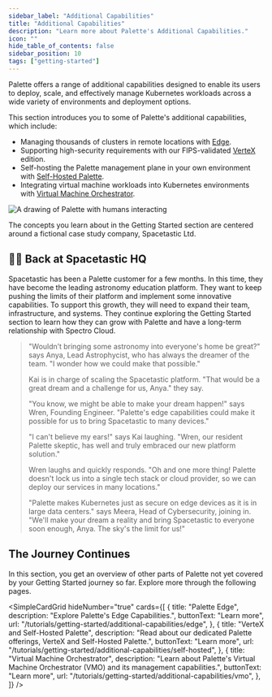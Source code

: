 ```yaml
---
sidebar_label: "Additional Capabilities"
title: "Additional Capabilities"
description: "Learn more about Palette's Additional Capabilities."
icon: ""
hide_table_of_contents: false
sidebar_position: 10
tags: ["getting-started"]
---
```


Palette offers a range of additional capabilities designed to enable its users to deploy, scale, and effectively manage
Kubernetes workloads across a wide variety of environments and deployment options.

This section introduces you to some of Palette's additional capabilities, which include:

- Managing thousands of clusters in remote locations with [Edge](./edge.md).
- Supporting high-security requirements with our FIPS-validated [VerteX](./self-hosted.md#palette-vertex) edition.
- Self-hosting the Palette management plane in your own environment with
  [Self-Hosted Palette](./self-hosted.md#self-hosted-palette).
- Integrating virtual machine workloads into Kubernetes environments with [Virtual Machine Orchestrator](./vmo.md).

![A drawing of Palette with humans interacting](/getting-started/getting-started_additional-capabilities_palette.webp)

The concepts you learn about in the Getting Started section are centered around a fictional case study company,
Spacetastic Ltd.

## 🧑‍🚀 Back at Spacetastic HQ

Spacetastic has been a Palette customer for a few months. In this time, they have become the leading astronomy education
platform. They want to keep pushing the limits of their platform and implement some innovative capabilities. To support
this growth, they will need to expand their team, infrastructure, and systems. They continue exploring the Getting
Started section to learn how they can grow with Palette and have a long-term relationship with Spectro Cloud.

> "Wouldn’t bringing some astronomy into everyone's home be great?" says Anya, Lead Astrophycist, who has always the
> dreamer of the team. "I wonder how we could make that possible."
>
> Kai is in charge of scaling the Spacetastic platform. "That would be a great dream and a challenge for us, Anya." they
> say.
>
> "You know, we might be able to make your dream happen!" says Wren, Founding Engineer. "Palette's edge capabilities
> could make it possible for us to bring Spacetastic to many devices."
>
> "I can't believe my ears!" says Kai laughing. "Wren, our resident Palette skeptic, has well and truly embraced our new
> platform solution."
>
> Wren laughs and quickly responds. "Oh and one more thing! Palette doesn't lock us into a single tech stack or cloud
> provider, so we can deploy our services in many locations."
>
> "Palette makes Kubernetes just as secure on edge devices as it is in large data centers." says Meera, Head of
> Cybersecurity, joining in. "We'll make your dream a reality and bring Spacetastic to everyone soon enough, Anya. The
> sky's the limit for us!"

## The Journey Continues

In this section, you get an overview of other parts of Palette not yet covered by your Getting Started journey so far.
Explore more through the following pages.

<!-- vale off -->

<SimpleCardGrid
  hideNumber="true"
  cards={[
    {
      title: "Palette Edge",
      description: "Explore Palette's Edge Capabilities.",
      buttonText: "Learn more",
      url: "/tutorials/getting-started/additional-capabilities/edge",
    },
    {
      title: "VerteX and Self-Hosted Palette",
      description: "Read about our dedicated Palette offerings, VerteX and Self-Hosted Palette.",
      buttonText: "Learn more",
      url: "/tutorials/getting-started/additional-capabilities/self-hosted",
    },
    {
      title: "Virtual Machine Orchestrator",
      description: "Learn about Palette's Virtual Machine Orchestrator (VMO) and its management capabilities.",
      buttonText: "Learn more",
      url: "/tutorials/getting-started/additional-capabilities/vmo",
    },
  ]}
/>
